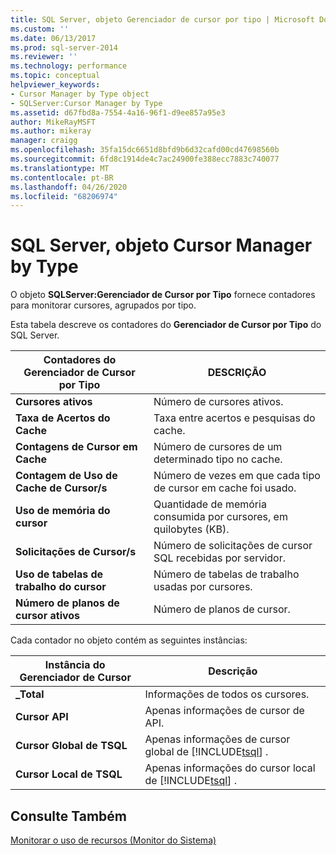 ```yaml
---
title: SQL Server, objeto Gerenciador de cursor por tipo | Microsoft Docs
ms.custom: ''
ms.date: 06/13/2017
ms.prod: sql-server-2014
ms.reviewer: ''
ms.technology: performance
ms.topic: conceptual
helpviewer_keywords:
- Cursor Manager by Type object
- SQLServer:Cursor Manager by Type
ms.assetid: d67fbd8a-7554-4a16-96f1-d9ee857a95e3
author: MikeRayMSFT
ms.author: mikeray
manager: craigg
ms.openlocfilehash: 35fa15dc6651d8bfd9b6d32cafd00cd47698560b
ms.sourcegitcommit: 6fd8c1914de4c7ac24900fe388ecc7883c740077
ms.translationtype: MT
ms.contentlocale: pt-BR
ms.lasthandoff: 04/26/2020
ms.locfileid: "68206974"
---
```

# <a name="sql-server-cursor-manager-by-type-object"></a>SQL Server, objeto Cursor Manager by Type
  O objeto **SQLServer:Gerenciador de Cursor por Tipo** fornece contadores para monitorar cursores, agrupados por tipo.  
  
 Esta tabela descreve os contadores do **Gerenciador de Cursor por Tipo** do SQL Server.  
  
|Contadores do Gerenciador de Cursor por Tipo|DESCRIÇÃO|  
|-------------------------------------|-----------------|  
|**Cursores ativos**|Número de cursores ativos.|  
|**Taxa de Acertos do Cache**|Taxa entre acertos e pesquisas do cache.|  
|**Contagens de Cursor em Cache**|Número de cursores de um determinado tipo no cache.|  
|**Contagem de Uso de Cache de Cursor/s**|Número de vezes em que cada tipo de cursor em cache foi usado.|  
|**Uso de memória do cursor**|Quantidade de memória consumida por cursores, em quilobytes (KB).|  
|**Solicitações de Cursor/s**|Número de solicitações de cursor SQL recebidas por servidor.|  
|**Uso de tabelas de trabalho do cursor**|Número de tabelas de trabalho usadas por cursores.|  
|**Número de planos de cursor ativos**|Número de planos de cursor.|  
  
 Cada contador no objeto contém as seguintes instâncias:  
  
|Instância do Gerenciador de Cursor|Descrição|  
|-----------------------------|-----------------|  
|**_Total**|Informações de todos os cursores.|  
|**Cursor API**|Apenas informações de cursor de API.|  
|**Cursor Global de TSQL**|Apenas informações de cursor global de [!INCLUDE[tsql](../../includes/tsql-md.md)] .|  
|**Cursor Local de TSQL**|Apenas informações do cursor local de [!INCLUDE[tsql](../../includes/tsql-md.md)] .|  
  
## <a name="see-also"></a>Consulte Também  
 [Monitorar o uso de recursos &#40;Monitor do Sistema&#41;](monitor-resource-usage-system-monitor.md)  
  
  
